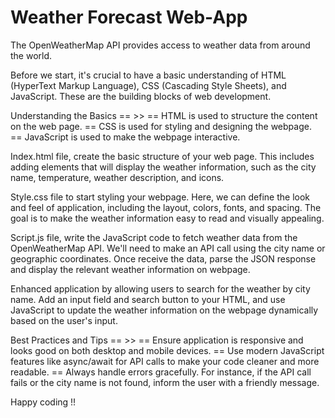 # Weather Forecast Web-App
The OpenWeatherMap API provides access to weather data from around the world.

Before we start, it's crucial to have a basic understanding of HTML (HyperText Markup Language), CSS (Cascading Style Sheets), and JavaScript. These are the building blocks of web development.

Understanding the Basics == >>
== HTML is used to structure the content on the web page.
== CSS is used for styling and designing the webpage.
== JavaScript is used to make the webpage interactive.

Index.html file, create the basic structure of your web page. This includes adding elements that will display the weather information, such as the city name, temperature, weather description, and icons.

Style.css file to start styling your webpage. Here, we can define the look and feel of application, including the layout, colors, fonts, and spacing. The goal is to make the weather information easy to read and visually appealing.

Script.js file, write the JavaScript code to fetch weather data from the OpenWeatherMap API. We'll need to make an API call using the city name or geographic coordinates. Once receive the data, parse the JSON response and display the relevant weather information on webpage.

Enhanced application by allowing users to search for the weather by city name. Add an input field and search button to your HTML, and use JavaScript to update the weather information on the webpage dynamically based on the user's input.

Best Practices and Tips == >>
== Ensure application is responsive and looks good on both desktop and mobile devices.
== Use modern JavaScript features like async/await for API calls to make your code cleaner and more readable.
== Always handle errors gracefully. For instance, if the API call fails or the city name is not found, inform the user with a friendly message.

Happy coding !!
